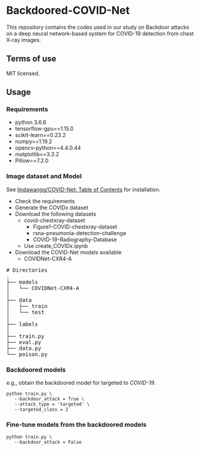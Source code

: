 # Backdoored-COVID-Net

This repository contains the codes used in our study on Backdoor attacks on a deep neural network-based system for COVID-19 detection from chest X-ray images.

## Terms of use
MIT licensed.

## Usage
### Requirements
- python 3.6.6
- tensorflow-gpu==1.15.0
- scikit-learn==0.23.2
- numpy==1.19.2
- opencv-python==4.4.0.44
- matplotlib==3.3.2
- Pillow==7.2.0

### Image dataset and Model
See [lindawangg/COVID-Net: Table of Contents](https://github.com/lindawangg/COVID-Net#table-of-contents) for installation.
- Check the requirements
- Generate the COVIDx dataset
- Download the following datasets
  - covid-chestxray-dataset
    - Figure1-COVID-chestxray-dataset
    - rsna-pneumonia-detection-challenge
    - COVID-19-Radiography-Database
  - Use create_COVIDx.ipynb
- Download the COVID-Net models available
  - COVIDNet-CXR4-A


<pre>
# Directories
.
├── models
│   └── COVIDNet-CXR4-A
│ 
├── data
│   ├── train
│   └── test
│
├── labels
│ 
├── train.py
├── eval.py
├── data.py
└── poison.py
</pre>


### Backdoored models
e.g., obtain the backdoored model for targeted to *COVID-19*.
```
python train.py \
   --backdoor_attack = True \
   --attack_type = 'targeted' \
   --targeted_class = 2
```

### Fine-tune models from the backdoored models
```
python train.py \
   --backdoor_attack = False
```

